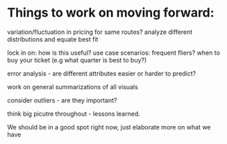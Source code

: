 # Things to work on moving forward:


variation/fluctuation in pricing for same routes?
	analyze different distributions and equate best fit

lock in on: how is this useful?
	use case scenarios: frequent fliers? when to buy your ticket (e.g what quarter is best to buy?)

error analysis - are different attributes easier or harder to predict?

work on general summarizations of all visuals

consider outliers - are they important?

think big picutre throughout - lessons learned. 

We should be in a good spot right now, just elaborate more on what we have
